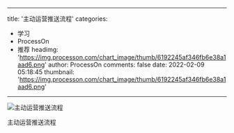 
---
title: '主动运营推送流程'
categories: 
 - 学习
 - ProcessOn
 - 推荐
headimg: 'https://img.processon.com/chart_image/thumb/6192245af346fb6e38a1aad6.png'
author: ProcessOn
comments: false
date: 2022-02-09 05:18:45
thumbnail: 'https://img.processon.com/chart_image/thumb/6192245af346fb6e38a1aad6.png'
---

<div>   
<img class="thumb" alt="主动运营推送流程" src="https://img.processon.com/chart_image/thumb/6192245af346fb6e38a1aad6.png" referrerpolicy="no-referrer">
<p>主动运营推送流程</p>  
</div>
            